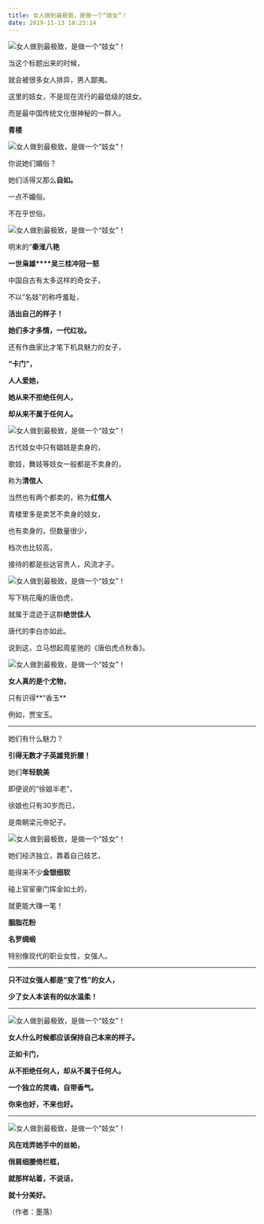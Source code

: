 ```yaml
---
title: 女人做到最极致，是做一个“妓女”！
date: 2019-11-13 18:23:14
---
```


 ![女人做到最极致，是做一个“妓女”！](http://p3.pstatp.com/large/66b80001fae1f9b35501)

 当这个标题出来的时候，

 就会被很多女人排异，男人鄙夷。

 这里的妓女，不是现在流行的最低级的妓女。

 而是最中国传统文化很神秘的一群人。

 **青楼**

 ![女人做到最极致，是做一个“妓女”！](http://p1.pstatp.com/large/66b9000198a080c93d1b)

 你说她们媚俗？

 她们活得又那么**自如。**

 一点不媚俗。

 不在乎世俗。

 ![女人做到最极致，是做一个“妓女”！](http://p1.pstatp.com/large/66b80002000c8304619b)

 明末的“**秦淮八艳**

 **一世枭雄****吴三桂冲冠一怒**

 中国自古有太多这样的奇女子，

 不以“名妓”的称呼羞耻，

 **活出自己的样子！**

 **她们多才多情，一代红妆。**

 还有作曲家比才笔下机具魅力的女子，

 **“卡门”，**

 **人人爱她，**

 **她从来不拒绝任何人，**

 **却从来不属于任何人。**

 ![女人做到最极致，是做一个“妓女”！](http://p1.pstatp.com/large/66b900019c400f3e5063)

 古代妓女中只有娼妓是卖身的，

 歌妓，舞妓等妓女一般都是不卖身的，

 称为**清倌人**

 当然也有两个都卖的，称为**红倌人**

 青楼里多是卖艺不卖身的妓女，

 也有卖身的，但数量很少，

 档次也比较高，

 接待的都是些达官贵人，风流才子。

 ![女人做到最极致，是做一个“妓女”！](http://p1.pstatp.com/large/66ba0000e87be8138a43)

 写下桃花庵的唐伯虎，

 就属于混迹于这群**绝世佳人**

 唐代的李白亦如此。

 说到这，立马想起周星驰的《唐伯虎点秋香》。

 ![女人做到最极致，是做一个“妓女”！](http://p1.pstatp.com/large/66b900019e87d6394804)

 **女人真的是个尤物，**

 只有识得**“香玉**

 例如，贾宝玉。

--- 

 她们有什么魅力？

 **引得无数才子英雄竞折腰！**

 她们**年轻貌美**

 即便说的“徐娘半老”，

 徐娘也只有30岁而已，

 是南朝梁元帝妃子。

 ![女人做到最极致，是做一个“妓女”！](http://p1.pstatp.com/large/66b40005eb71d532d8ad)

 她们经济独立，靠着自己妓艺，

 能得来不少**金银细软**

 碰上官宦豪门挥金如土的，

 就更能大赚一笔！

 **胭脂花粉**

 **名罗绸缎**

 特别像现代的职业女性，女强人。

--- 

 **只不过女强人都是“变了性”的女人，**

 **少了女人本该有的似水温柔！**

--- 

 ![女人做到最极致，是做一个“妓女”！](http://p1.pstatp.com/large/66b8000207bf9d7045ac)

 **女人什么时候都应该保持自己本来的样子。**

 **正如卡门，**

 **从不拒绝任何人，却从不属于任何人。**

 **一个独立的灵魂，自带香气。**

 **你来也好，不来也好。**

--- 

 ![女人做到最极致，是做一个“妓女”！](http://p1.pstatp.com/large/66b40005ee86c8df6fac)

 **风在戏弄她手中的丝帕，**

 **俏肩细腰倚栏框，**

 **就那样站着，不说话，**

 **就十分美好。**

 （作者：墨落）
